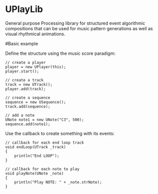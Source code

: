 UPlayLib
=========

General purpose Processing library for structured event algorithmic compositions that can be used for music pattern generations as well as visual rhythmical animations.


#Basic example

Define the structure using the music score paradigm:

	// create a player
    player = new UPlayer(this);
    player.start();
    
    // create a track
    track = new UTrack();
    player.add(track);
    
    // create a sequence
    sequence = new USequence();
    track.add(sequence);
    
    // add a note
    UNote note1 = new UNote("C3", 500);
    sequence.add(note1); 

Use the callback to create something with its events:

	// callback for each end loop track
	void endLoop(UTrack _track)
	{
	    println("End LOOP");
	}

	// callback for each note to play
	void playNote(UNote _note)
	{
	    println("Play NOTE: " + _note.strNote);
	}